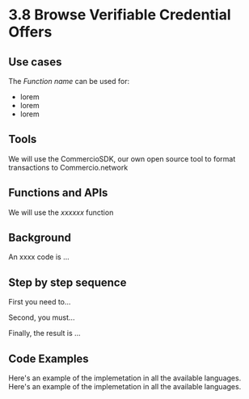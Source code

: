# 3.8 Browse Verifiable Credential Offers

## Use cases

The _Function name_ can be used for:

* lorem
* lorem
* lorem

## Tools

We will use the CommercioSDK, our own open source tool to format transactions to Commercio.network

## Functions and APIs

We will use the _xxxxxx_ function

## Background

An xxxx code is ...

## Step by step sequence

First you need to...

Second, you must...

Finally, the result is ...

## Code Examples

Here's an example of the implemetation in all the available languages.
Here's an example of the implemetation in all the available languages.
